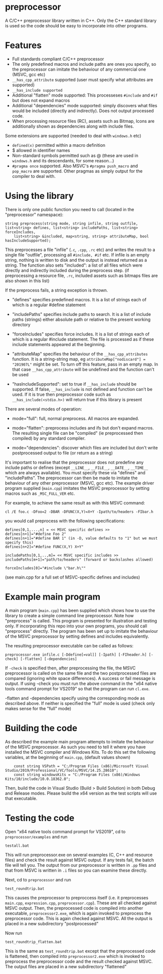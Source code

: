 # preprocessor

A C/C++ preprocessor library written in C++. Only the C++ standard library is used so the code should be easy to incorporate into other programs.

# Features

* Full standards compliant C/C++ preprocessor
* The only predefined macros and include paths are ones you specify, so the preprocessor can imitate the behaviour of any commercial one (MSVC, gcc etc)
* `__has_cpp_attribute` supported (user must specify what attributes are supported)
* `__has_include supported`
* Additional "flatten" mode supported: This processeses `#include` and `#if` but does not expand macros
* Additional "dependencies" mode supported: simply discovers what files would be included (directly and indirectly). Does not output processed code.
* When processing resource files (RC), assets such as Bitmap, Icons are additionally shown as dependencies along with include files.

Some extensions are supported (needed to deal with `windows.h` etc)
* `defined(x)` permitted within a macro definition
* $ allowed in identifier names
* Non-standard symbols permitted such as @ (these are used in `windows.h` and its descendants, for some reason...)
* `#pragma once` supported. Also MSVC's `#pragma push_macro` and `pop_macro` are supported. Other pragmas as simply output for the compiler to deal with.

# Using the library

There is only one public function you need to call (located in the "preprocessor" namespace):

```
string preprocess(string mode, string infile, string outfile, list<string> defines, list<string> includePaths, list<string> forceIncludes, 
    list<string> &included, map<string, string> attributeMap, bool hasIncludeSupported);
```

This preprocesses a file "infile" (`.c`, `.cpp`, `.rc` etc) and writes the result to a single file "outfile", processing all `#include, #if` etc. If infile is an empty string, nothing is written to disk and the output is instead returned as a string. The function also sets "included": a list of all files which were directly and indirectly included during the preprocess step. (if preprocessing a resource file, `.rc`, included assets such as bitmaps files are also shown in this list)

If the preprocess fails, a string exception is thrown.

* "defines" specifies predefined macros. It is a list of strings each of which is a regular #define statement

* "includePaths" specifies include paths to search. It is a list of include paths (strings) either absolute path or relative to the present working directory

* "forceIncludes" specifies force includes. It is a list of strings each of which is a regular #include statement. The file is processed as if these include statements appeared at the beginning.

* "attributeMap" specifies the behaviour of the `__has_cpp_attributes` function. It is a string-string map, eg `attributeMap["nodiscard"] = "201907L"` might be set. To turn off this feature, pass in an empty map. In that case `__has_cpp_attribute` will be undefined and the function can't be used

* "hasIncludeSupported": set to true if `__has_include` should be supported. If false, `__has_include` is not defined and function can't be used. If it is true then preprocessor code such as `__has_include(<stdio.h>)` will return true if this library is present

There are several modes of operation:

* mode="full": full, normal preprocess. All macros are expanded.

* mode="flatten": preprocess includes and ifs but don't expand macros. The resulting single file can be "compiled" (ie preprocessed then compiled) by any standard compiler.

* mode="dependencies": discover which files are included but don't write postprocessed output to file (or return as a string)

It's important to realise that the preprocessor does not predefine any include paths or defines (except `__LINE__`, `__FILE__`, `__DATE__`, `__TIME__` which are always available). You must specify these via "defines" and "includePaths". The preprocessor can then be made to imitate the behaviour of any other preprocessor (MSVC, gcc etc). The example driver program supplied (`main.cpp`) imitates the MSVC preprocessor by setting macros such as `_MSC_FULL_VER` etc.

For example, to achieve the same result as with this MSVC command:

```
cl /E foo.c -DFoo=2 -DBAR -DFUNC(X,Y)=X+Y -Ipath/to/headers -FIbar.h
```

you would call preprocess with the following specifications:

```
defines[0,1,...,n] = << MSVC specific defines >>
defines[n+1]="#define Foo 2"
defines[n+1]="#define BAR 1" (in -D, value defaults to "1" but we must specify this)
defines[n+2]="#define FUNC(X,Y) X+Y"

includePaths[0,1,..,m]= << MSVC specific includes >> 
includePaths[m+1]="path/to/headers" (forward or backslashes allowed)

forceIncludes[0]="#include \"bar.h\""
```

(see main.cpp for a full set of MSVC-specific defines and includes)

# Example main program

A main program (`main.cpp`) has been supplied which shows how to use the library to create a simple command line preprocessor. Note how "preprocess" is called. This program is presented for illustration and testing only. If incorporating this repo into your own programs, you should call "preprocess" directly. The program has been set up to imitate the behaviour of the MSVC preprocessor by setting defines and includes equivalently.

The resulting preprocessor executable can be called as follows:

```
preprocessor.exe infile.c [-Ddefine[=val]] [-Ipath] [-FIheader.h] [-check] [-flatten] [-dependencies]
```

If `-check` is specified then, after preprocessing the file, the MSVC preprocessor is called on the same file and the two postprocessed files are compared (ignoring white space differences). A success or fail message is output. If using -check you must run the above command in the "x64 native tools command prompt for VS2019" so that the program can run `cl.exe`.

-flatten and -dependencies specify using the corresponding mode as described above. If neither is specified the "full" mode is used (check only makes sense for the "full" mode)

# Building the code

As described the example main program attempts to imitate the behaviour of the MSVC preprocessor. As such you need to tell it where you have installed the MSVC compiler and Windows Kits. To do this set the following variables, at the beginning of `main.cpp`, (default values shown)

```
    const string VSPath = "C:/Program Files (x86)/Microsoft Visual Studio/2019/Professional/VC/Tools/MSVC/14.25.28610";
    const string windowsKits = "C:/Program Files (x86)/Windows Kits/10/include/10.0.18362.0";
```

Then, build the code in Visual Studio (Build > Build Solution) in both Debug and Release modes. Please build the x64 version as the test scripts will use that executable.

# Testing the code

Open "x64 native tools command prompt for VS2019", cd to `preprocessor/examples` and run

```
testall.bat
```

This will run preprocessor.exe on several examples (C, C++ and resource files) and check the result against MSVC output. If any tests fail, the batch file will tell you. The output from our preprocessor is written in `.pp` files and that from MSVC is written in `.i` files so you can examine these directly.

Next, cd to `preprocessor` and run

```
test_roundtrip.bat
```

This causes the preprocessor to preproccess itself (i.e. it preprocesses `main.cpp`, `expression.cpp`, `preprocessor.cpp`). These are all checked against MSVC output. Then, the preprocessed code is compiled into another executable, `preprocessor2.exe`, which is again invoked to preprocess the preprocessor code. This is again checked against MSVC. All the output is placed in a new subdirectory "postprocessed"

Now run

```
test_roundtrip_flatten.bat
```

This is the same as `test_roundtrip.bat` except that the preprocessed code is flattened, then compiled into `preprocessor2.exe` which is invoked to preprocess the preprocessor code and the result checked against MSVC. The output files are placed in a new subdirectory "flattened"
